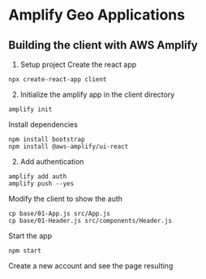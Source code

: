 # Amplify Geo Applications

## Building the client with AWS Amplify

1. Setup project
   Create the react app

```
npx create-react-app client
```

2. Initialize the amplify app in the client directory

```
amplify init
```

Install dependencies

```
npm install bootstrap
npm install @aws-amplify/ui-react
```

2. Add authentication

```
amplify add auth
amplify push --yes
```

Modify the client to show the auth

```
cp base/01-App.js src/App.js
cp base/01-Header.js src/components/Header.js
```

Start the app

```
npm start
```

Create a new account and see the page resulting
